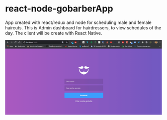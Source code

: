 # react-node-gobarberApp

App created with react/redux and node for scheduling male and female haircuts. This is Admin dashboard for hairdressers, to view schedules of the day. The client will be create with React Native.

![alt text](https://raw.githubusercontent.com/thurdelima/react-node-gobarberApp/master/gobarber_project.gif)
